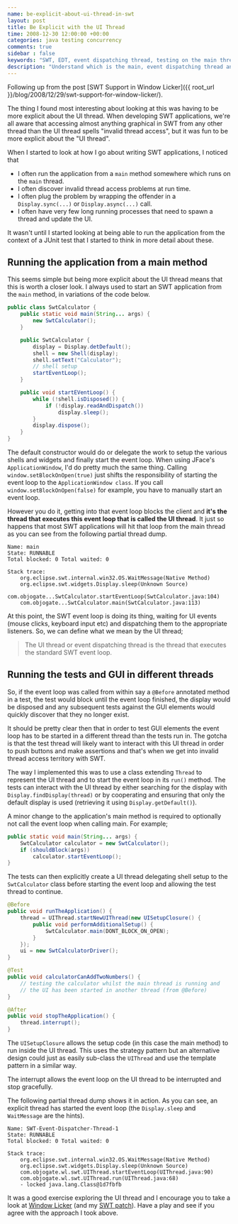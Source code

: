 ```yaml
---
name: be-explicit-about-ui-thread-in-swt
layout: post
title: Be Explicit with the UI Thread
time: 2008-12-30 12:00:00 +00:00
categories: java testing concurrency
comments: true
sidebar : false
keywords: "SWT, EDT, event dispatching thread, testing on the main thread"
description: "Understand which is the main, event dispatching thread and take control when running UI tests."
---
```


Following up from the post [SWT Support in Window Licker]({{ root_url }}/blog/2008/12/29/swt-support-for-window-licker/).
  
The thing I found most interesting about looking at this was having to be more explicit about the UI thread. When developing SWT applications, we're all aware that accessing almost anything graphical in SWT from any other thread than the UI thread spells "invalid thread access", but it was fun to be more explicit about the "UI thread".

  
When I started to look at how I go about writing SWT applications, I noticed that

  * I often run the application from a `main` method somewhere which runs on the `main` thread.
  * I often discover invalid thread access problems at run time.
  * I often plug the problem by wrapping the offender in a `Display.sync(...)` or `Display.async(...)` call.
  * I often have very few long running processes that need to spawn a thread and update the UI.  

It wasn't until I started looking at being able to run the application from the context of a JUnit test that I started to think in more detail about these.

  
## Running the application from a main method

This seems simple but being more explicit about the UI thread means that this is worth a closer look. I always used to start an SWT application from the `main` method, in variations of the code below.

  
``` java
public class SwtCalculator {
    public static void main(String... args) {
        new SwtCalculator();
    }

    public SwtCalculator {
        display = Display.detDefault();
        shell = new Shell(display);
        shell.setText("Calculator");
        // shell setup
        startEventLoop();
    }

    public void startEVentLoop() {
        while (!shell.isDisposed()) {
            if (!display.readAndDispatch())
                display.sleep();
        }
        display.dispose();
    }
}
```
The default constructor would do or delegate the work to setup the various shells and widgets and finally start the event loop. When using JFace's `ApplicationWindow`, I'd do pretty much the same thing. Calling `window.setBlockOnOpen(true)` just shifts the responsibility of starting the event loop to the `ApplicationWindow class`. If you call `window.setBlockOnOpen(false)` for example, you have to manually start an event loop.

  
However you do it, getting into that event loop blocks the client and **it's the thread that executes this event loop that is called the UI thread**. It just so happens that most SWT applications will hit that loop from the main thread as you can see from the following partial thread dump.


    Name: main
    State: RUNNABLE
    Total blocked: 0 Total waited: 0

    Stack trace:
        org.eclipse.swt.internal.win32.OS.WaitMessage(Native Method)
        org.eclipse.swt.widgets.Display.sleep(Unknown Source)
        com.objogate...SwtCalculator.startEventLoop(SwtCalculator.java:104)
        com.objogate...SwtCalculator.main(SwtCalculator.java:113)

  

At this point, the SWT event loop is doing its thing, waiting for UI events (mouse clicks, keyboard input etc) and dispatching them to the appropriate listeners. So, we can define what we mean by the UI thread;

> The UI thread or event dispatching thread is the thread that executes the standard SWT event loop.


## Running the tests and GUI in different threads

  
So, if the event loop was called from within say a `@Before` annotated method in a test, the test would block until the event loop finished, the display would be disposed and any subsequent tests against the GUI elements would quickly discover that they no longer exist.

It should be pretty clear then that in order to test GUI elements the event loop has to be started in a different thread than the tests run in. The gotcha is that the test thread will likely want to interact with this UI thread in order to push buttons and make assertions and that's when we get into invalid thread access territory with SWT.

  
The way I implemented this was to use a class extending `Thread` to represent the UI thread and to start the event loop in its `run()` method. The tests can interact with the UI thread by either searching for the display with `Display.findDisplay(thread)` or by cooperating and ensuring that only the default display is used (retrieving it using `Display.getDefault()`).

  
A minor change to the application's main method is required to optionally not call the event loop when calling main. For example;

``` java
public static void main(String... args) {
    SwtCalculator calculator = new SwtCalculator();
    if (shouldBlock(args))
        calculator.startEventLoop();
}
```
The tests can then explicitly create a UI thread delegating shell setup to the `SwtCalculator` class before starting the event loop and allowing the test thread to continue.

``` java
@Before
public void runTheApplication() {
    thread = UIThread.startNewUIThread(new UISetupClosure() {
        public void performAdditionalSetup() {
            SwtCalculator.main(DONT_BLOCK_ON_OPEN);
        }
    });
    ui = new SwtCalculatorDriver();
}

@Test
public void calculatorCanAddTwoNumbers() {
    // testing the calculator whilst the main thread is running and
    // the UI has been started in another thread (from @Before)
}

@After
public void stopTheApplication() {
    thread.interrupt();
}
```

The `UISetupClosure` allows the setup code (in this case the main method) to run inside the UI thread. This uses the strategy pattern but an alternative design could just as easily sub-class the `UIThread` and use the template pattern in a similar way.

  
The interrupt allows the event loop on the UI thread to be interrupted and stop gracefully.

  
The following partial thread dump shows it in action. As you can see, an explicit thread has started the event loop (the `Display.sleep` and `WaitMessage`
are the hints).

  
    Name: SWT-Event-Dispatcher-Thread-1
    State: RUNNABLE
    Total blocked: 0 Total waited: 0

    Stack trace:
        org.eclipse.swt.internal.win32.OS.WaitMessage(Native Method)
        org.eclipse.swt.widgets.Display.sleep(Unknown Source)
        com.objogate.wl.swt.UIThread.startEventLoop(UIThread.java:90)
        com.objogate.wl.swt.UIThread.run(UIThread.java:68)
        - locked java.lang.Class@1d7fbfb

  
It was a good exercise exploring the UI thread and I encourage you to take a look at [Window Licker](http://code.google.com/p/windowlicker/) (and my [SWT patch](http://windowlicker-users.googlegroups.com/web/window-licker-swt-spike.patch)). Have a play and see if you agree with the approach I took above.

  


